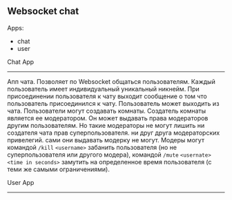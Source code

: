 Websocket chat
---------------


Apps:
- chat
- user



Chat App
*********
Апп чата. Позволяет по Websocket общаться пользователям. Каждый пользователь имеет индивидуальный уникальный никнейм. 
При присоединении пользователя к чату выходит сообщение о том что пользователь присоединился к чату. Пользователь может выходить из чата.
Пользователи могут создавать комнаты. Создатель комнаты является ее модератором. Он может выдавать права модераторов другим пользователям.
Но такие модераторы не могут лишить ни создателя чата прав суперпользователя. ни друг друга модераторских привелегий. сами они выдавать модерку не могут.
Модеры могут командой `/kill` `<username>` забанить пользователя (но не суперпользователя или другого модера), командой `/mute` `<usernate>` `<time in seconds>` замутить 
на определенное время пользователя (с теми же самыми ограничениями).


User App
*********




